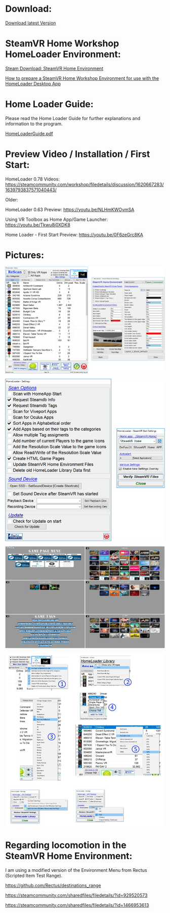 # Download:
[Download latest Version](https://github.com/CogentHub/HomeLoader/releases/)

# SteamVR Home Workshop HomeLoader Environment:
[Steam Download: SteamVR Home Environment](https://steamcommunity.com/sharedfiles/filedetails/?id=1620667283)

[How to prepare a SteamVR Home Workshop Environment for use with the HomeLoader Desktop App](https://github.com/CogentHub/HomeLoader/blob/master/HomeLoader_Prepare_new_SteamVRHome_Environment_Guide.pdf)

# Home Loader Guide:
Please read the Home Loader Guide for further explanations and information to the program.

[HomeLoaderGuide.pdf](https://github.com/CogentHub/HomeLoader/blob/master/HomeLoaderGuide.pdf)

# Preview Video / Installation / First Start:
HomeLoader 0.78 Videos: https://steamcommunity.com/workshop/filedetails/discussion/1620667283/1639793837571040443/

Older:

HomeLoader 0.63 Preview: https://youtu.be/NLHmKWOvmSA

Using VR Toolbox as Home App/Game Launcher: https://youtu.be/Tkwu8j0XDK8

Home Loader - First Start Preview: https://youtu.be/0F6zeGrc8KA

# Pictures:

![logo](preview/HL_Library_Environment_Settings.jpg) 

![logo](preview/HL_Library_Settings.jpg) 

![logo](preview/HL_Library_Game_Page_Mode.jpg) 

![logo](preview/Preview_0.jpg) 

# Regarding locomotion in the SteamVR Home Environment:
I am using a modified version of the Environment Menu from Rectus (Scripted Item Test Range).

https://github.com/Rectus/destinations_range

https://steamcommunity.com/sharedfiles/filedetails/?id=929520573

https://steamcommunity.com/sharedfiles/filedetails/?id=1466953613
